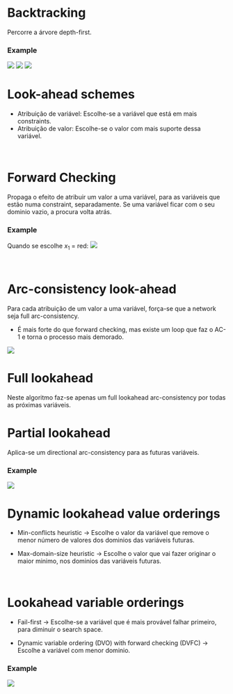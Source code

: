 # Backtracking

Percorre a árvore depth-first.

### Example

<img src="Imagens/Aula5 Backtracking example.png">

<img src="Imagens/Aula5 Backtracking example d1.png">

<img src="Imagens/Aula5 Backtracking example d2.png">

<br>

# Look-ahead schemes

- Atribuição de variável: Escolhe-se a variável que está em mais constraints.
- Atribuição de valor: Escolhe-se o valor com mais suporte dessa variável.

<br>

# Forward Checking

Propaga o efeito de atribuir um valor a uma variável, para as variáveis que estão numa constraint, separadamente. Se uma variável ficar com o seu dominio vazio, a procura volta atrás.

### Example

Quando se escolhe $x_1$ = red:
<img src="Imagens/Aula5 Forward checking example.png">

<br>

# Arc-consistency look-ahead

Para cada atribuição de um valor a uma variável, força-se que a network seja full arc-consistency.

- É mais forte do que forward checking, mas existe um loop que faz o AC-1 e torna o processo mais demorado.

<img src="Imagens/Aula5 arc-consistency lookahed.png">

<br>

# Full lookahead

Neste algoritmo faz-se apenas um full lookahead arc-consistency por todas as próximas variáveis.

# Partial lookahead

Aplica-se um directional arc-consistency para as futuras variáveis.

### Example

<img src="Imagens/Aula5 partial lookahead example.png">

<br>

# Dynamic lookahead value orderings

- Min-conflicts heuristic -> Escolhe o valor da variável que remove o menor número de valores dos dominios das variáveis futuras.

- Max-domain-size heuristic -> Escolhe o valor que vai fazer originar o maior minimo, nos dominios das variáveis futuras.

<br>

# Lookahead variable orderings

- Fail-first -> Escolhe-se a variável que é mais provável falhar primeiro, para diminuir o search space.

- Dynamic variable ordering (DVO) with forward checking (DVFC) -> Escolhe a variável com menor dominio.

### Example

<img src="Imagens/Aula5 lookahead variable ordering.png">
